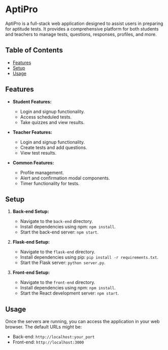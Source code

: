 # AptiPro

AptiPro is a full-stack web application designed to assist users in preparing for aptitude tests. It provides a comprehensive platform for both students and teachers to manage tests, questions, responses, profiles, and more.

## Table of Contents

- [Features](#features)
- [Setup](#setup)
- [Usage](#usage)

## Features

- **Student Features:**
  - Login and signup functionality.
  - Access scheduled tests.
  - Take quizzes and view results.

- **Teacher Features:**
  - Login and signup functionality.
  - Create tests and add questions.
  - View test results.

- **Common Features:**
  - Profile management.
  - Alert and confirmation modal components.
  - Timer functionality for tests.

## Setup

1. **Back-end Setup:**
   - Navigate to the `back-end` directory.
   - Install dependencies using npm: `npm install`.
   - Start the back-end server: `npm start`.

2. **Flask-end Setup:**
   - Navigate to the `flask-end` directory.
   - Install dependencies using pip: `pip install -r requirements.txt`.
   - Start the Flask server: `python server.py`.

3. **Front-end Setup:**
   - Navigate to the `front-end` directory.
   - Install dependencies using npm: `npm install`.
   - Start the React development server: `npm start`.

## Usage

Once the servers are running, you can access the application in your web browser. The default URLs might be:

- Back-end: `http://localhost:your_port`
- Front-end: `http://localhost:3000`
